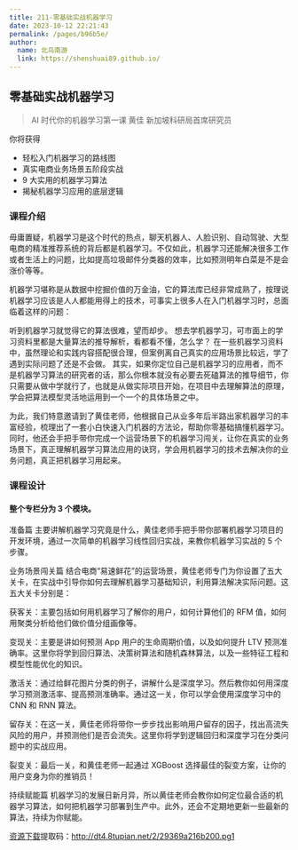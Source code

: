 ```yaml
---
title: 211-零基础实战机器学习
date: 2023-10-12 22:21:43
permalink: /pages/b96b5e/
author: 
  name: 北鸟南游
  link: https://shenshuai89.github.io/
---
```

## 零基础实战机器学习

> AI 时代你的机器学习第一课
> 黄佳  新加坡科研局首席研究员

你将获得

- 轻松入门机器学习的路线图
- 真实电商业务场景五阶段实战
- 9 大实用的机器学习算法
- 揭秘机器学习应用的底层逻辑

### 课程介绍

毋庸置疑，机器学习是这个时代的热点，聊天机器人、人脸识别、自动驾驶、大型电商的精准推荐系统的背后都是机器学习。不仅如此，机器学习还能解决很多工作或者生活上的问题，比如提高垃圾邮件分类器的效率，比如预测明年白菜是不是会涨价等等。

机器学习堪称是从数据中挖掘价值的万金油，它的算法库已经非常成熟了，按理说机器学习应该是人人都能用得上的技术，可事实上很多人在入门机器学习时，总面临着这样的问题：

听到机器学习就觉得它的算法很难，望而却步。
想去学机器学习，可市面上的学习资料里都是大量算法的推导解析，看都看不懂，怎么学？
在一些机器学习资料中，虽然理论和实践内容搭配很合理，但案例离自己真实的应用场景比较远，学了遇到实际问题了还是不会做。
其实，如果你定位自己是机器学习的应用者，而不是机器学习算法的研究者的话，那么你根本就没有必要去死磕算法的推导细节，你只需要从做中学就行了，也就是从做实际项目开始，在项目中去理解算法的原理，学会把算法模型灵活地运用到一个一个的具体场景之中。

为此，我们特意邀请到了黄佳老师，他根据自己从业多年后半路出家机器学习的丰富经验，梳理出了一套小白快速入门机器的方法论，帮助你零基础搞懂机器学习。同时，他还会手把手带你完成一个运营场景下的机器学习闯关，让你在真实的业务场景下，真正理解机器学习算法应用的诀窍，学会用机器学习的技术去解决你的业务问题，真正把机器学习用起来。

### 课程设计

#### 整个专栏分为 3 个模块。

准备篇
主要讲解机器学习究竟是什么，黄佳老师手把手带你部署机器学习项目的开发环境，通过一次简单的机器学习线性回归实战，来教你机器学习实战的 5 个步骤。

业务场景闯关篇
结合电商“易速鲜花”的运营场景，黄佳老师专门为你设置了五大关卡，在实战中引导你如何去理解机器学习基础知识，利用算法解决实际问题。这五大关卡分别是：

获客关：主要包括如何用机器学习了解你的用户，如何计算他们的 RFM 值，如何用聚类分析给他们做价值分组画像等。

变现关：主要是讲如何预测 App 用户的生命周期价值，以及如何提升 LTV 预测准确率。这里你将学到回归算法、决策树算法和随机森林算法，以及一些特征工程和模型性能优化的知识。

激活关：通过给鲜花图片分类的例子，讲解什么是深度学习。然后教你如何用深度学习预测激活率、提高预测准确率。通过这一关，你可以学会使用深度学习中的 CNN 和 RNN 算法。

留存关：在这一关，黄佳老师将带你一步步找出影响用户留存的因子，找出高流失风险的用户，并预测他们是否会流失。这里你将学到逻辑回归和深度学习在分类问题中的实战应用。

裂变关：最后一关，和黄佳老师一起通过 XGBoost 选择最佳的裂变方案，让你的用户变身为你的推销员！

持续赋能篇
机器学习的发展日新月异，所以黄佳老师会教你如何定位最合适的机器学习算法，如何把机器学习部署到生产中。此外，还会不定期地更新一些最新的算法，持续为你赋能。

[资源下载](https://pan.baidu.com/s/16NcOrSMbHa4JS9qF7MMnhA)提取码：http://dt4.8tupian.net/2/29369a216b200.pg1
